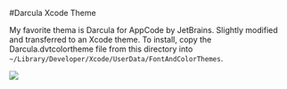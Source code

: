 #Darcula Xcode Theme

My favorite thema is Darcula for AppCode by JetBrains. Slightly modified and transferred to an Xcode theme. To install, copy the Darcula.dvtcolortheme file from this directory into `~/Library/Developer/Xcode/UserData/FontAndColorThemes`.


![](http://meap.cz/github/darcula.png)